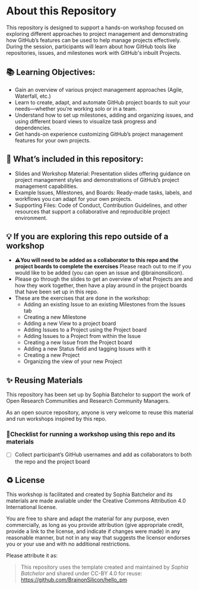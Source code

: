 # About this Repository

This repository is designed to support a hands-on workshop focused on exploring different approaches to project management and demonstrating how GitHub’s features can be used to help manage projects effectively. During the session, participants will learn about how GitHub tools like repositories, issues, and milestones work with GitHub's inbuilt Projects. 

## 📚 Learning Objectives: 
* Gain an overview of various project management approaches (Agile, Waterfall, etc.)
* Learn to create, adapt, and automate GitHub project boards to suit your needs—whether you’re working solo or in a team.
* Understand how to set up milestones, adding and organizing issues, and using different board views to visualize task progress and dependencies.
* Get hands-on experience customizing GitHub’s project management features for your own projects.

## 🧰 What’s included in this repository:
* Slides and Workshop Material: Presentation slides offering guidance on project management styles and demonstrations of GitHub’s project management capabilities.
* Example Issues, Milestones, and Boards: Ready-made tasks, labels, and workflows you can adapt for your own projects.
* Supporting Files: Code of Conduct, Contribution Guidelines, and other resources that support a collaborative and reproducible project environment.


💡 If you are exploring this repo outside of a workshop
---
* **⚠️You will need to be added as a collaborator to this repo and the project boards to complete the exercises** Please reach out to me if you would like to be added (you can open an issue and @brainonsilicon).
* Please go through the slides to get an overview of what Projects are and how they work together, then have a play around in the project boards that have been set up in this repo.
* These are the exercises that are done in the workshop:
  * Adding an existing Issue to an existing Milestones from the Issues tab 
  * Creating a new Milestone
  * Adding a new View to a project board
  * Adding Issues to a Project using the Project board
  * Adding Issues to a Project from within the Issue
  * Creating a new Issue from the Project board
  * Adding a new Status field and tagging Issues with it
  * Creating a new Project
  * Organizing the view of your new Project


✨ Reusing Materials
---
This repository has been set up by Sophia Batchelor to support the work of Open Research Communities and Research Community Managers. 

As an open source repository, anyone is very welcome to reuse this material and run workshops inspired by this repo.


### 🎯Checklist for running a workshop using this repo and its materials
- [ ] Collect participant’s GitHub usernames and add as collaborators to both the repo and the project board



♻️ License
---

This workshop is facilitated and created by Sophia Batchelor and its materials are made avaliable under the Creative Commons Attribution 4.0 International license.

You are free to share and adapt the material for any purpose, even commercially, as long as you provide attribution (give appropriate credit, provide a link to the license, and indicate if changes were made) in any reasonable manner, but not in any way that suggests the licensor endorses you or your use and with no additional restrictions.

 Please attribute it as:
> This repository uses the template created and maintained by *Sophia Batchelor* and shared under CC-BY 4.0 for reuse: https://github.com/BrainonSilicon/hello_pm

